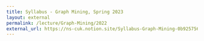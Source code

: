 ```yaml
---
title: Syllabus - Graph Mining, Spring 2023
layout: external
permalink: /lecture/Graph-Mining/2022
external_url: https://ns-cuk.notion.site/Syllabus-Graph-Mining-0b9257569a0e4ad3be2bac9ed427a4ed
---
```

